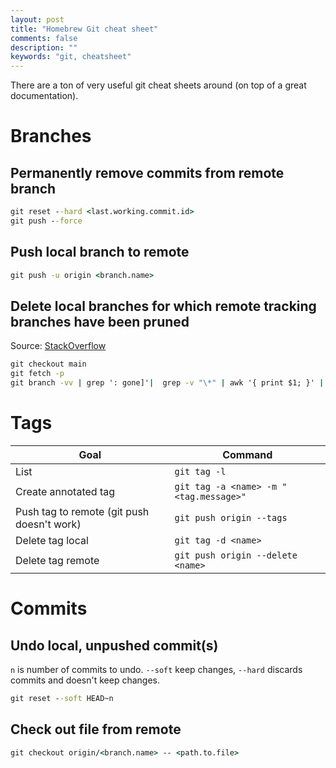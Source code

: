 ```yaml
---
layout: post
title: "Homebrew Git cheat sheet"
comments: false
description: ""
keywords: "git, cheatsheet"
---
```


There are a ton of very useful git cheat sheets around (on top of a great documentation).

# Branches
## Permanently remove commits from remote branch
```cmd
git reset --hard <last.working.commit.id>
git push --force
```

## Push local branch to remote
```cmd
git push -u origin <branch.name>
```

## Delete local branches for which remote tracking branches have been pruned
Source: [StackOverflow](https://stackoverflow.com/a/46192689/4186734) 
```cmd
git checkout main
git fetch -p
git branch -vv | grep ': gone]'|  grep -v "\*" | awk '{ print $1; }' | xargs -r git branch -d
```

# Tags
| Goal | Command |
| --- | --- |
| List | `git tag -l` |
| Create annotated tag | `git tag -a <name> -m "<tag.message>"` |
| Push tag to remote (git push doesn't work) | `git push origin --tags` |
| Delete tag local | `git tag -d <name>` |
| Delete tag remote | `git push origin --delete <name>` |

# Commits
## Undo local, unpushed commit(s)
`n` is number of commits to undo. `--soft` keep changes, `--hard` discards commits and doesn't keep changes.
```cmd
git reset --soft HEAD~n
```

## Check out file from remote
```cmd
git checkout origin/<branch.name> -- <path.to.file>
```